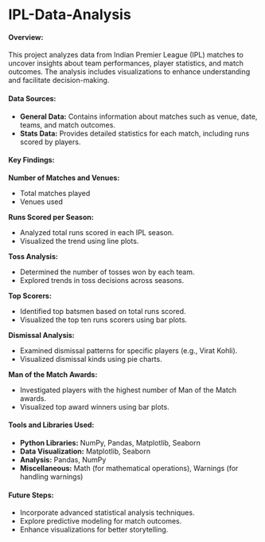 # IPL-Data-Analysis

#### Overview:
This project analyzes data from Indian Premier League (IPL) matches to uncover insights about team performances, player statistics, and match outcomes. The analysis includes visualizations to enhance understanding and facilitate decision-making.

#### Data Sources:
- **General Data:** Contains information about matches such as venue, date, teams, and match outcomes.
- **Stats Data:** Provides detailed statistics for each match, including runs scored by players.

#### Key Findings:
 **Number of Matches and Venues:**
   - Total matches played
   - Venues used

 **Runs Scored per Season:**
   - Analyzed total runs scored in each IPL season.
   - Visualized the trend using line plots.

 **Toss Analysis:**
   - Determined the number of tosses won by each team.
   - Explored trends in toss decisions across seasons.

 **Top Scorers:**
   - Identified top batsmen based on total runs scored.
   - Visualized the top ten runs scorers using bar plots.

 **Dismissal Analysis:**
   - Examined dismissal patterns for specific players (e.g., Virat Kohli).
   - Visualized dismissal kinds using pie charts.

 **Man of the Match Awards:**
   - Investigated players with the highest number of Man of the Match awards.
   - Visualized top award winners using bar plots.

#### Tools and Libraries Used:
- **Python Libraries:** NumPy, Pandas, Matplotlib, Seaborn
- **Data Visualization:** Matplotlib, Seaborn
- **Analysis:** Pandas, NumPy
- **Miscellaneous:** Math (for mathematical operations), Warnings (for handling warnings)

#### Future Steps:
- Incorporate advanced statistical analysis techniques.
- Explore predictive modeling for match outcomes.
- Enhance visualizations for better storytelling.

